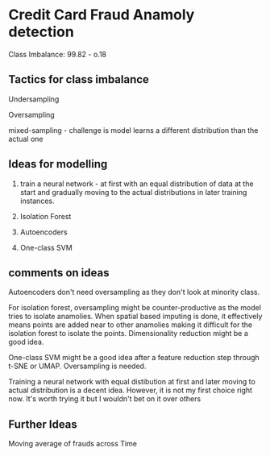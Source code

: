 # Credit Card Fraud Anamoly detection

Class Imbalance: 99.82 - o.18

## Tactics for class imbalance

Undersampling

Oversampling

mixed-sampling - challenge is model learns a different distribution than the actual one

## Ideas for modelling

1. train a neural network - at first with an equal distribution of data at the start and gradually moving to the actual distributions in later training instances.

2. Isolation Forest

3. Autoencoders

4. One-class SVM

## comments on ideas

Autoencoders don't need oversampling as they don't look at minority class.

For isolation forest, oversampling might be counter-productive as the model tries to isolate anamolies. When spatial based imputing is done, it effectively means points are added near to other anamolies making it difficult for the isolation forest to isolate the points. Dimensionality reduction might be a good idea.

One-class SVM might be a good idea after a feature reduction step through t-SNE or UMAP. Oversampling is needed.

Training a neural network with equal distibution at first and later moving to actual distribution is a decent idea. However, it is not my first choice right now. It's worth trying it but I wouldn't bet on it over others

## Further Ideas

Moving average of frauds across Time


